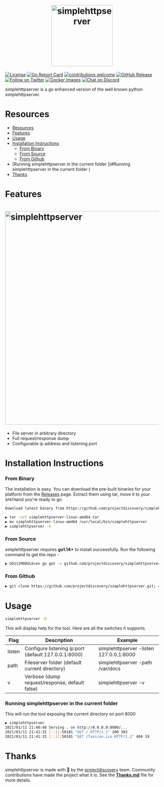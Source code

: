 <h1 align="center">
  <img src="static/simplehttpserver-logo.png" alt="simplehttpserver" width="200px"></a>
  <br>
</h1>

[![License](https://img.shields.io/badge/license-MIT-_red.svg)](https://opensource.org/licenses/MIT)
[![Go Report Card](https://goreportcard.com/badge/github.com/projectdiscovery/simplehttpserver)](https://goreportcard.com/report/github.com/projectdiscovery/simplehttpserver)
[![contributions welcome](https://img.shields.io/badge/contributions-welcome-brightgreen.svg?style=flat)](https://github.com/projectdiscovery/simplehttpserver/issues)
[![GitHub Release](https://img.shields.io/github/release/projectdiscovery/simplehttpserver)](https://github.com/projectdiscovery/simplehttpserver/releases)
[![Follow on Twitter](https://img.shields.io/twitter/follow/pdiscoveryio.svg?logo=twitter)](https://twitter.com/pdiscoveryio)
[![Docker Images](https://img.shields.io/docker/pulls/projectdiscovery/simplehttpserver.svg)](https://hub.docker.com/r/projectdiscovery/simplehttpserver)
[![Chat on Discord](https://img.shields.io/discord/695645237418131507.svg?logo=discord)](https://discord.gg/KECAGdH)

simplehttpserver is a go enhanced version of the well known python simplehttpserver.

# Resources
- [Resources](#resources)
- [Features](#features)
- [Usage](#usage)
- [Installation Instructions](#installation-instructions)
    - [From Binary](#from-binary)
    - [From Source](#from-source)
    - [From Github](#from-github)
- [Running simplehttpserver in the current folder ](#Running simplehttpserver in the current folder )
- [Thanks](#thanks)

 # Features

<h1 align="left">
  <img src="static/simplehttpserver-run.png" alt="simplehttpserver" width="700px"></a>
  <br>
</h1>

 - File server in arbitrary directory
 - Full request/response dump
 - Configurable ip address and listening port


# Installation Instructions


### From Binary

The installation is easy. You can download the pre-built binaries for your platform from the [Releases](https://github.com/projectdiscovery/simplehttpserver/releases/) page. Extract them using tar, move it to your `$PATH`and you're ready to go.

```sh
Download latest binary from https://github.com/projectdiscovery/simplehttpserver/releases

▶ tar -xvf simplehttpserver-linux-amd64.tar
▶ mv simplehttpserver-linux-amd64 /usr/local/bin/simplehttpserver
▶ simplehttpserver -h
```

### From Source

simplehttpserver requires **go1.14+** to install successfully. Run the following command to get the repo - 

```sh
▶ GO111MODULE=on go get -v github.com/projectdiscovery/simplehttpserver
```

### From Github

```sh
▶ git clone https://github.com/projectdiscovery/simplehttpserver.git; cd simplehttpserver; go build; mv simplehttpserver /usr/local/bin/; simplehttpserver -version
```

# Usage

```sh
simplehttpserver -h
```

This will display help for the tool. Here are all the switches it supports.

| Flag                    | Description                                             | Example                                            |
|-------------------------|---------------------------------------------------------|----------------------------------------------------|
| listen                  | Configure listening ip:port (default 127.0.0.1:8000)    | simplehttpserver -listen 127.0.0.1:8000            |
| path                    | Fileserver folder (default current directory)           | simplehttpserver -path /var/docs                   |
| v                       | Verbose (dump request/response, default false)          | simplehttpserver -v                                |

### Running simplehttpserver in the current folder  

This will run the tool exposing the current directory on port 8000 

```sh
▶ simplehttpserver 
2021/01/11 21:40:48 Serving . on http://0.0.0.0:8000/...
2021/01/11 21:41:15 [::1]:50181 "GET / HTTP/1.1" 200 383
2021/01/11 21:41:15 [::1]:50181 "GET /favicon.ico HTTP/1.1" 404 19
```

# Thanks

simplehttpserver is made with 🖤 by the [projectdiscovery](https://projectdiscovery.io) team. Community contributions have made the project what it is. See the **[Thanks.md](https://github.com/projectdiscovery/simplehttpserver/blob/master/THANKS.md)** file for more details.
